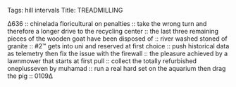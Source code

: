 Tags: hill intervals
Title: TREADMILLING
  
∆636 :: chinelada floricultural on penalties :: take the wrong turn and therefore a longer drive to the recycling center :: the last three remaining pieces of the wooden goat have been disposed of :: river washed stoned of granite :: #2™ gets into uni and reserved at first choice :: push historical data as telemetry then fix the issue with the firewall :: the pleasure achieved by a lawnmower that starts at first pull :: collect the totally refurbished oneplusseven by muhamad :: run a real hard set on the aquarium then drag the pig :: 0109∆